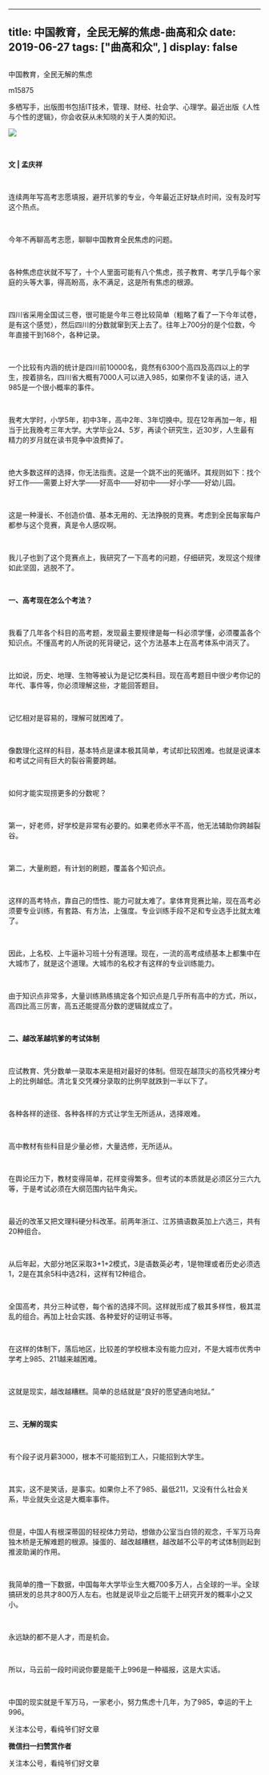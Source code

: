 
---
title:   中国教育，全民无解的焦虑-曲高和众
date: 2019-06-27
tags: ["曲高和众", ]
display: false
---


## 



中国教育，全民无解的焦虑




m15875




多栖写手，出版图书包括IT技术，管理、财经、社会学、心理学。最近出版《人性与个性的逻辑》，你会收获从未知晓的关于人类的知识。


<img class="rich_pages" data-ratio="0.6653061224489796" data-s="300,640" src="https://mmbiz.qpic.cn/mmbiz_jpg/fxGMiaL5Zj1iaD28xVtehDr6JcCPTiaRfvFeC2Kd7ibAKWfckU6dBm9AnWsRGhmb70nw1OYZXOrlMlLGicKmIe46EdQ/640?wx_fmt=jpeg" data-type="jpeg" data-w="490" style=""/>

&nbsp;

**文 | 孟庆祥**



&nbsp;

连续两年写高考志愿填报，避开坑爹的专业，今年最近正好缺点时间，没有及时写这个热点。

&nbsp;

今年不再聊高考志愿，聊聊中国教育全民焦虑的问题。

&nbsp;

各种焦虑症状就不写了，十个人里面可能有八个焦虑，孩子教育、考学几乎每个家庭的头等大事，得高盼高，永不满足，这是所有焦虑的根源。

&nbsp;

四川省采用全国试三卷，很可能是今年三卷比较简单（粗略了看了一下今年试卷，是有这个感觉），然后四川的分数就窜到天上去了。往年上700分的是个位数，今年直接干到168个，各种记录。

&nbsp;

一个比较有内涵的统计是四川前10000名，竟然有6300个高四及高四以上的学生，按着排名，四川省大概有7000人可以进入985，如果你不复读的话，进入985是一个很小概率的事件。

&nbsp;

我考大学时，小学5年，初中3年，高中2年、3年切换中。现在12年再加一年，相当于比我晚考三年大学。大学毕业24、5岁，再读个研究生，近30岁，人生最有精力的岁月就在读书竞争中浪费掉了。

&nbsp;

绝大多数这样的选择，你无法指责。这是一个跳不出的死循环。其规则如下：找个好工作——需要上好大学——好高中——好初中——好小学——好幼儿园。

&nbsp;

这是一种漫长、不创造价值、基本无用的、无法挣脱的竞赛。考虑到全民每家每户都参与这个竞赛，真是令人感叹啊。

&nbsp;

我儿子也到了这个竞赛点上，我研究了一下高考的问题，仔细研究，发现这个规律如此坚固，逃脱不了。

&nbsp;

**一、高考现在怎么个考法？**

&nbsp;

我看了几年各个科目的高考题，发现最主要规律是每一科必须学懂，必须覆盖各个知识点。不懂高考的人所说的死背硬记，这个方法基本上在高考体系中消灭了。

&nbsp;

比如说，历史、地理、生物等被认为是记忆类科目。现在高考题目中很少考你记的年代、事件等，你必须理解这些，才能回答题目。

&nbsp;

记忆相对是容易的，理解可就困难了。

&nbsp;

像数理化这样的科目，基本特点是课本极其简单，考试却比较困难。也就是说课本和考试之间有巨大的裂谷需要跨越。

&nbsp;

如何才能实现捞更多的分数呢？

&nbsp;

第一，好老师，好学校是非常有必要的。如果老师水平不高，他无法辅助你跨越裂谷。

&nbsp;

第二，大量刷题，有计划的刷题，覆盖各个知识点。

&nbsp;

这样的高考特点，靠自己的悟性、能力可就太难了。拿体育竞赛比喻，现在高考必须要专业训练，有套路、有方法，上强度。专业训练手段不足和专业选手比就太难了。

&nbsp;

因此，上名校、上牛逼补习班十分有道理。现在，一流的高考成绩基本上都集中在大城市了，就是这个道理。大城市的名校才有这样的专业训练能力。

&nbsp;

由于知识点非常多，大量训练熟练搞定各个知识点是几乎所有高中的方式，所以，高四比高三厉害，高五还能提高分数的逻辑就成立了。

&nbsp;

**二、越改革越坑爹的考试体制**

&nbsp;

应试教育、凭分数单一录取本来是相对最好的体制。但现在越顶尖的高校凭裸分考上的比例越低。清北复交凭裸分录取的比例早就跌到一半以下了。

&nbsp;

各种各样的途径、各种各样的方式让学生无所适从，选择艰难。

&nbsp;

高中教材有些科目是少量必修，大量选修，无所适从。

&nbsp;

在舆论压力下，教材变得简单，花样变得繁多。但考试的本质就是必须区分三六九等，于是考试必须在大纲范围内钻牛角尖。

&nbsp;

最近的改革又把文理科硬分科改革。前两年浙江、江苏搞语数英加上六选三，共有20种组合。

&nbsp;

从后年起，大部分地区采取3+1+2模式，3是语数英必考，1是物理或者历史必须选1，2是在其余5科中选2科，这样有12种组合。

&nbsp;

全国高考，共分三种试卷，每个省的选择不同。这样就形成了极其多样性，极其混乱的组合。再加上社会实践、各种爱好的证明证书等。

&nbsp;

在这样的体制下，落后地区，比较差的学校根本没有能力应对，不是大城市优秀中学考上985、211越来越困难。

&nbsp;

这就是现实，越改越糟糕。简单的总结就是“良好的愿望通向地狱。”

&nbsp;

**三、无解的现实**

&nbsp;

有个段子说月薪3000，根本不可能招到工人，只能招到大学生。

&nbsp;

其实，这不是笑话，是事实。如果你上不了985、最低211，又没有什么社会关系，毕业就失业这是大概率事件。

&nbsp;

但是，中国人有根深蒂固的轻视体力劳动，想做办公室当白领的观念，千军万马奔独木桥是无解难题的根源。操蛋的、越改越糟糕，越改越不公平的考试体制则起到推波助澜的作用。

&nbsp;

我简单的撸一下数据，中国每年大学毕业生大概700多万人，占全球的一半。全球搞研发的总共才800万人左右。也就是说毕业之后能干上研究开发的概率小之又小。

&nbsp;

永远缺的都不是人才，而是机会。

&nbsp;

所以，马云前一段时间说你要是能干上996是一种福报，这是大实话。

&nbsp;

中国的现实就是千军万马，一家老小，努力焦虑十几年，为了985，幸运的干上996。

关注本公号，看纯爷们好文章


**微信扫一扫赞赏作者**






关注本公号，看纯爷们好文章








